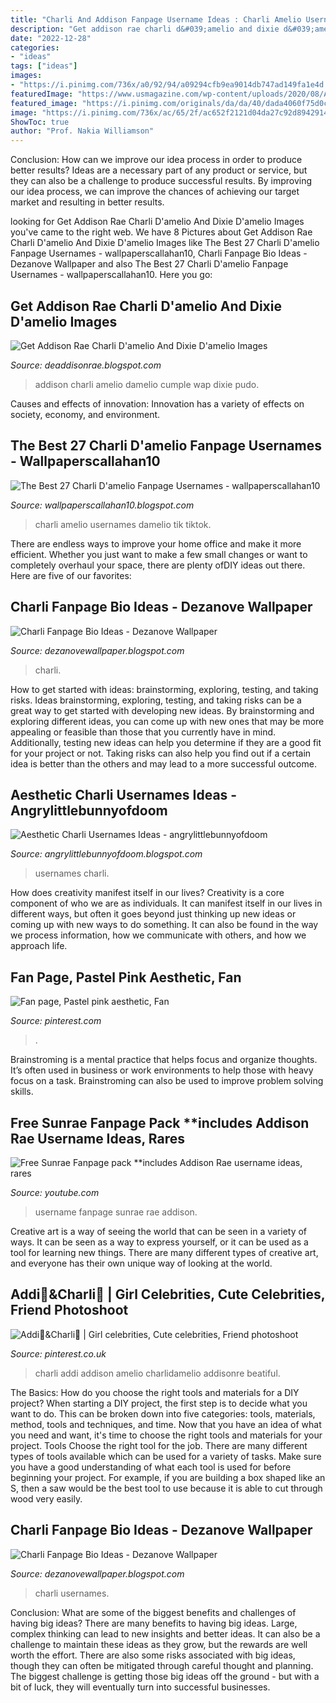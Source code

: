 ```yaml
---
title: "Charli And Addison Fanpage Username Ideas : Charli Amelio Usernames Damelio Tik Tiktok"
description: "Get addison rae charli d&#039;amelio and dixie d&#039;amelio images"
date: "2022-12-28"
categories:
- "ideas"
tags: ["ideas"]
images:
- "https://i.pinimg.com/736x/a0/92/94/a09294cfb9ea9014db747ad149fa1e4d.jpg"
featuredImage: "https://www.usmagazine.com/wp-content/uploads/2020/08/Addison-Rae-Charli-DAmelio-and-More-of-Forbes-Highest-Earning-TikTok-Stars.jpg?quality=86&amp;strip=all"
featured_image: "https://i.pinimg.com/originals/da/da/40/dada4060f75d0ca544ecd75fb0530262.jpg"
image: "https://i.pinimg.com/736x/ac/65/2f/ac652f2121d04da27c92d89429143dce.jpg"
ShowToc: true
author: "Prof. Nakia Williamson"
---
```



Conclusion: How can we improve our idea process in order to produce better results?
Ideas are a necessary part of any product or service, but they can also be a challenge to produce successful results. By improving our idea process, we can improve the chances of achieving our target market and resulting in better results.

	

		
looking for Get Addison Rae Charli D&#039;amelio And Dixie D&#039;amelio Images you've came to the right web. We have 8 Pictures about Get Addison Rae Charli D&#039;amelio And Dixie D&#039;amelio Images like The Best 27 Charli D&#039;amelio Fanpage Usernames - wallpaperscallahan10, Charli Fanpage Bio Ideas - Dezanove Wallpaper and also The Best 27 Charli D&#039;amelio Fanpage Usernames - wallpaperscallahan10. Here you go:
		
    
## Get Addison Rae Charli D&#039;amelio And Dixie D&#039;amelio Images

<img loading=lazy src="https://www.usmagazine.com/wp-content/uploads/2020/08/Addison-Rae-Charli-DAmelio-and-More-of-Forbes-Highest-Earning-TikTok-Stars.jpg?quality=86&amp;strip=all" onerror="this.onerror=null;this.src='https://tse1.mm.bing.net/th?id=OIP.03sLSkUjgQqKDbTMgsl9YQHaHa&amp;pid=15.1';" alt="Get Addison Rae Charli D&#039;amelio And Dixie D&#039;amelio Images">

_Source: deaddisonrae.blogspot.com_

>addison charli amelio damelio cumple wap dixie pudo. 

	

Causes and effects of innovation:
Innovation has a variety of effects on society, economy, and environment.

    
## The Best 27 Charli D&#039;amelio Fanpage Usernames - Wallpaperscallahan10

<img loading=lazy src="https://i0.wp.com/pyxis.nymag.com/v1/imgs/8eb/c17/13e9e37aa6dfad80ddee5cb9dc6b25e4d3-charli-ig.2x.w710.jpg" onerror="this.onerror=null;this.src='https://tse1.mm.bing.net/th?id=OIP.yMxnakK5f7-0lnwi93-eogHaLH&amp;pid=15.1';" alt="The Best 27 Charli D&#039;amelio Fanpage Usernames - wallpaperscallahan10">

_Source: wallpaperscallahan10.blogspot.com_

>charli amelio usernames damelio tik tiktok. 

	

There are endless ways to improve your home office and make it more efficient. Whether you just want to make a few small changes or want to completely overhaul your space, there are plenty ofDIY ideas out there. Here are five of our favorites: 

    
## Charli Fanpage Bio Ideas - Dezanove Wallpaper

<img loading=lazy src="https://i.pinimg.com/736x/a0/92/94/a09294cfb9ea9014db747ad149fa1e4d.jpg" onerror="this.onerror=null;this.src='https://tse2.mm.bing.net/th?id=OIP.RYa-PKtakuwmvr5MxUqWfQHaHa&amp;pid=15.1';" alt="Charli Fanpage Bio Ideas - Dezanove Wallpaper">

_Source: dezanovewallpaper.blogspot.com_

>charli. 

	

How to get started with ideas: brainstorming, exploring, testing, and taking risks.
Ideas brainstorming, exploring, testing, and taking risks can be a great way to get started with developing new ideas. By brainstorming and exploring different ideas, you can come up with new ones that may be more appealing or feasible than those that you currently have in mind. Additionally, testing new ideas can help you determine if they are a good fit for your project or not. Taking risks can also help you find out if a certain idea is better than the others and may lead to a more successful outcome.

    
## Aesthetic Charli Usernames Ideas - Angrylittlebunnyofdoom

<img loading=lazy src="https://i.ytimg.com/vi/Q_1ygefGkAU/maxresdefault.jpg" onerror="this.onerror=null;this.src='https://tse2.mm.bing.net/th?id=OIP.OMtsZM8LgFOyfZpd1SlfKQHaEK&amp;pid=15.1';" alt="Aesthetic Charli Usernames Ideas - angrylittlebunnyofdoom">

_Source: angrylittlebunnyofdoom.blogspot.com_

>usernames charli. 

	

How does creativity manifest itself in our lives?
Creativity is a core component of who we are as individuals. It can manifest itself in our lives in different ways, but often it goes beyond just thinking up new ideas or coming up with new ways to do something. It can also be found in the way we process information, how we communicate with others, and how we approach life.

    
## Fan Page, Pastel Pink Aesthetic, Fan

<img loading=lazy src="https://i.pinimg.com/originals/da/da/40/dada4060f75d0ca544ecd75fb0530262.jpg" onerror="this.onerror=null;this.src='https://tse1.mm.bing.net/th?id=OIP.8-ZSaamV6Qy_TP4axEtpWQHaDp&amp;pid=15.1';" alt="Fan page, Pastel pink aesthetic, Fan">

_Source: pinterest.com_

>. 

	

Brainstroming is a mental practice that helps focus and organize thoughts. It’s often used in business or work environments to help those with heavy focus on a task. Brainstroming can also be used to improve problem solving skills.

    
## Free Sunrae Fanpage Pack **includes Addison Rae Username Ideas, Rares

<img loading=lazy src="https://i.ytimg.com/vi/vcA4flAfljU/maxresdefault.jpg" onerror="this.onerror=null;this.src='https://tse2.mm.bing.net/th?id=OIP.kGTbDxjN008piNWPWnx06gHaEK&amp;pid=15.1';" alt="Free Sunrae Fanpage pack **includes Addison Rae username ideas, rares">

_Source: youtube.com_

>username fanpage sunrae rae addison. 

	

Creative art is a way of seeing the world that can be seen in a variety of ways. It can be seen as a way to express yourself, or it can be used as a tool for learning new things. There are many different types of creative art, and everyone has their own unique way of looking at the world.

    
## Addi🍯&amp;Charli🌊 | Girl Celebrities, Cute Celebrities, Friend Photoshoot

<img loading=lazy src="https://i.pinimg.com/736x/ac/65/2f/ac652f2121d04da27c92d89429143dce.jpg" onerror="this.onerror=null;this.src='https://tse1.mm.bing.net/th?id=OIP.7P9S5JbKmysajPmJ4162ewHaLm&amp;pid=15.1';" alt="Addi🍯&amp;Charli🌊 | Girl celebrities, Cute celebrities, Friend photoshoot">

_Source: pinterest.co.uk_

>charli addi addison amelio charlidamelio addisonre beatiful. 

	

The Basics: How do you choose the right tools and materials for a DIY project?
When starting a DIY project, the first step is to decide what you want to do. This can be broken down into five categories: tools, materials, method, tools and techniques, and time. Now that you have an idea of what you need and want, it's time to choose the right tools and materials for your project.
Tools
Choose the right tool for the job. There are many different types of tools available which can be used for a variety of tasks. Make sure you have a good understanding of what each tool is used for before beginning your project. For example, if you are building a box shaped like an S, then a saw would be the best tool to use because it is able to cut through wood very easily.

    
## Charli Fanpage Bio Ideas - Dezanove Wallpaper

<img loading=lazy src="https://novainfluence.com/wp-content/uploads/2021/03/1200x630wa-300x158.png" onerror="this.onerror=null;this.src='https://tse2.mm.bing.net/th?id=OIP.fNvbv_mBdqJzJISOGTUI_QAAAA&amp;pid=15.1';" alt="Charli Fanpage Bio Ideas - Dezanove Wallpaper">

_Source: dezanovewallpaper.blogspot.com_

>charli usernames. 

	

Conclusion: What are some of the biggest benefits and challenges of having big ideas?
There are many benefits to having big ideas. Large, complex thinking can lead to new insights and better ideas. It can also be a challenge to maintain these ideas as they grow, but the rewards are well worth the effort. There are also some risks associated with big ideas, though they can often be mitigated through careful thought and planning. The biggest challenge is getting those big ideas off the ground - but with a bit of luck, they will eventually turn into successful businesses.

